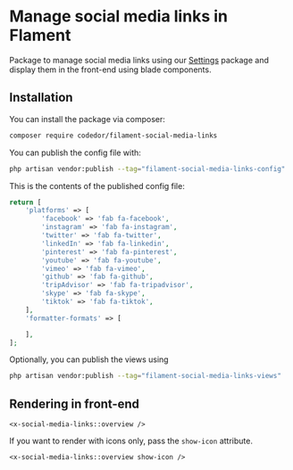 # Manage social media links in Flament

Package to manage social media links using our [Settings](https://github.com/codedor/filament-settings) package and display them in the front-end using blade components.

## Installation

You can install the package via composer:

```bash
composer require codedor/filament-social-media-links
```

You can publish the config file with:

```bash
php artisan vendor:publish --tag="filament-social-media-links-config"
```

This is the contents of the published config file:

```php
return [
    'platforms' => [
        'facebook' => 'fab fa-facebook',
        'instagram' => 'fab fa-instagram',
        'twitter' => 'fab fa-twitter',
        'linkedIn' => 'fab fa-linkedin',
        'pinterest' => 'fab fa-pinterest',
        'youtube' => 'fab fa-youtube',
        'vimeo' => 'fab fa-vimeo',
        'github' => 'fab fa-github',
        'tripAdvisor' => 'fab fa-tripadvisor',
        'skype' => 'fab fa-skype',
        'tiktok' => 'fab fa-tiktok',
    ],
    'formatter-formats' => [

    ],
];
```

Optionally, you can publish the views using

```bash
php artisan vendor:publish --tag="filament-social-media-links-views"
```

## Rendering in front-end

```blade
<x-social-media-links::overview />
```

If you want to render with icons only, pass the `show-icon` attribute.

```blade
<x-social-media-links::overview show-icon />
```
